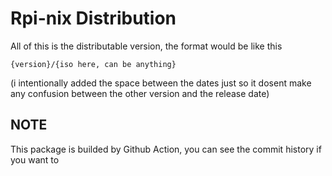 # Rpi-nix Distribution
All of this is the distributable version, the format would be like this
```
{version}/{iso here, can be anything}
```
(i intentionally added the space between the dates just so it dosent make any confusion between the other version and the release date)

## NOTE
This package is builded by Github Action, you can see the commit history if you want to
